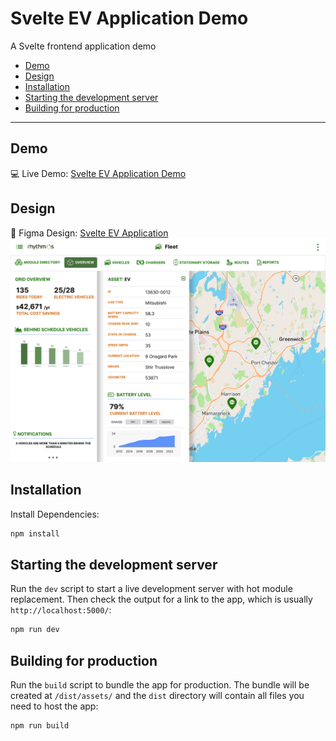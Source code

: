 # Svelte EV Application Demo

A Svelte frontend application demo

- [Demo](#demo)
- [Design](#design)
- [Installation](#installation)
- [Starting the development server](#starting-the-development-server)
- [Building for production](#building-for-production)

---

## Demo
💻 Live Demo: [Svelte EV Application Demo](https://main.d2illazbv6penv.amplifyapp.com/)

## Design
🎨 Figma Design: [Svelte EV Application](https://www.figma.com/design/BTXsVV6Kyve6fQPadLWc62/Rythmos-Design-Demo?m=auto&t=CQKW4if0POQ2mESt-1)
![img.png](docs/design.png)

## Installation

Install Dependencies:

```bash
npm install
```

## Starting the development server

Run the `dev` script to start a live development server with hot module replacement. Then check the output for a link
to the app, which is usually `http://localhost:5000/`:

```bash
npm run dev
```


## Building for production

Run the `build` script to bundle the app for production. The bundle will be created at `/dist/assets/` and the `dist`
directory will contain all files you need to host the app:

```bash
npm run build
```